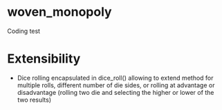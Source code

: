 # woven_monopoly
Coding test

# Extensibility
* Dice rolling encapsulated in dice_roll() allowing to extend method for multiple rolls, different number of die sides, or rolling at advantage or disadvantage (rolling two die and selecting the higher or lower of the two results)